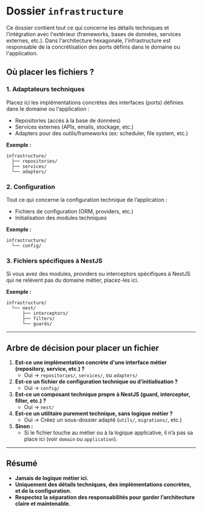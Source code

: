 # Dossier `infrastructure`

Ce dossier contient tout ce qui concerne les détails techniques et l'intégration avec l'extérieur (frameworks, bases de données, services externes, etc.).
Dans l'architecture hexagonale, l'infrastructure est responsable de la concrétisation des ports définis dans le domaine ou l'application.

## Où placer les fichiers ?

### 1. **Adaptateurs techniques**
Placez ici les implémentations concrètes des interfaces (ports) définies dans le domaine ou l'application :
- Repositories (accès à la base de données)
- Services externes (APIs, emails, stockage, etc.)
- Adapters pour des outils/frameworks (ex: scheduler, file system, etc.)

**Exemple :**
```
infrastructure/
  ├── repositories/
  ├── services/
  └── adapters/
```

### 2. **Configuration**
Tout ce qui concerne la configuration technique de l’application :
- Fichiers de configuration (ORM, providers, etc.)
- Initialisation des modules techniques

**Exemple :**
```
infrastructure/
  └── config/
```

### 3. **Fichiers spécifiques à NestJS**
Si vous avez des modules, providers ou interceptors spécifiques à NestJS qui ne relèvent pas du domaine métier, placez-les ici.

**Exemple :**
```
infrastructure/
  └── nest/
      ├── interceptors/
      ├── filters/
      └── guards/
```

---

## Arbre de décision pour placer un fichier

1. **Est-ce une implémentation concrète d'une interface métier (repository, service, etc.) ?**
   - Oui → `repositories/`, `services/`, ou `adapters/`
2. **Est-ce un fichier de configuration technique ou d’initialisation ?**
   - Oui → `config/`
3. **Est-ce un composant technique propre à NestJS (guard, interceptor, filter, etc.) ?**
   - Oui → `nest/`
4. **Est-ce un utilitaire purement technique, sans logique métier ?**
   - Oui → Créez un sous-dossier adapté (`utils/`, `migrations/`, etc.)
5. **Sinon :**
   - Si le fichier touche au métier ou à la logique applicative, il n’a pas sa place ici (voir `domain` ou `application`).

---

## Résumé

- **Jamais de logique métier ici.**
- **Uniquement des détails techniques, des implémentations concrètes, et de la configuration.**
- **Respectez la séparation des responsabilités pour garder l’architecture claire et maintenable.**
